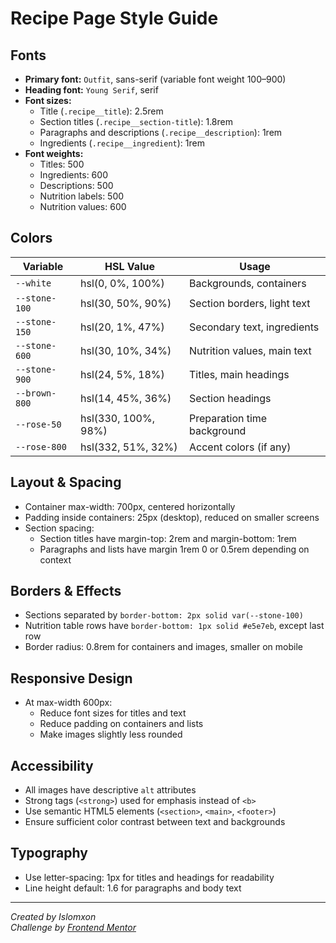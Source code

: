 # Recipe Page Style Guide

## Fonts

- **Primary font:** `Outfit`, sans-serif (variable font weight 100–900)  
- **Heading font:** `Young Serif`, serif  
- **Font sizes:**  
  - Title (`.recipe__title`): 2.5rem  
  - Section titles (`.recipe__section-title`): 1.8rem  
  - Paragraphs and descriptions (`.recipe__description`): 1rem  
  - Ingredients (`.recipe__ingredient`): 1rem  
- **Font weights:**  
  - Titles: 500  
  - Ingredients: 600  
  - Descriptions: 500  
  - Nutrition labels: 500  
  - Nutrition values: 600  

## Colors

| Variable        | HSL Value           | Usage                          |
|-----------------|---------------------|--------------------------------|
| `--white`       | hsl(0, 0%, 100%)    | Backgrounds, containers        |
| `--stone-100`   | hsl(30, 50%, 90%)   | Section borders, light text    |
| `--stone-150`   | hsl(20, 1%, 47%)    | Secondary text, ingredients    |
| `--stone-600`   | hsl(30, 10%, 34%)   | Nutrition values, main text    |
| `--stone-900`   | hsl(24, 5%, 18%)    | Titles, main headings          |
| `--brown-800`   | hsl(14, 45%, 36%)   | Section headings               |
| `--rose-50`     | hsl(330, 100%, 98%) | Preparation time background    |
| `--rose-800`    | hsl(332, 51%, 32%)  | Accent colors (if any)         |

## Layout & Spacing

- Container max-width: 700px, centered horizontally  
- Padding inside containers: 25px (desktop), reduced on smaller screens  
- Section spacing:  
  - Section titles have margin-top: 2rem and margin-bottom: 1rem  
  - Paragraphs and lists have margin 1rem 0 or 0.5rem depending on context  

## Borders & Effects

- Sections separated by `border-bottom: 2px solid var(--stone-100)`  
- Nutrition table rows have `border-bottom: 1px solid #e5e7eb`, except last row  
- Border radius: 0.8rem for containers and images, smaller on mobile  

## Responsive Design

- At max-width 600px:  
  - Reduce font sizes for titles and text  
  - Reduce padding on containers and lists  
  - Make images slightly less rounded  

## Accessibility

- All images have descriptive `alt` attributes  
- Strong tags (`<strong>`) used for emphasis instead of `<b>`  
- Use semantic HTML5 elements (`<section>`, `<main>`, `<footer>`)  
- Ensure sufficient color contrast between text and backgrounds  

## Typography

- Use letter-spacing: 1px for titles and headings for readability  
- Line height default: 1.6 for paragraphs and body text  

---

*Created by Islomxon*  
*Challenge by [Frontend Mentor](https://www.frontendmentor.io?ref=challenge)*
